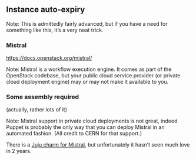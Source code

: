## Instance auto-expiry

Note:
This is admittedly fairly advanced, but if you have a need for
something like this, it’s a very neat trick.


### Mistral
<https://docs.openstack.org/mistral/>

Note:
Mistral is a workflow execution engine. It comes as part of the
OpenStack codebase, but your public cloud service provider (or private
cloud deployment engine) may or may not make it available to you.


### Some assembly required
(actually, rather lots of it)

Note:
Mistral support in private cloud deployments is not great, indeed
Puppet is probably the only way that you can deploy Mistral in an
automated fashion. (All credit to CERN for that support.)

There is a [Juju charm for
Mistral](https://github.com/openstack/charm-mistral), but
unfortunately it hasn’t seen much love in 2 years.
